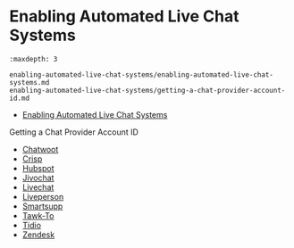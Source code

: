 # Enabling Automated Live Chat Systems

```{toctree}
:maxdepth: 3

enabling-automated-live-chat-systems/enabling-automated-live-chat-systems.md
enabling-automated-live-chat-systems/getting-a-chat-provider-account-id.md
```

* [Enabling Automated Live Chat Systems](./enabling-automated-live-chat-systems/enabling-automated-live-chat-systems.md)

Getting a Chat Provider Account ID

* [Chatwoot](./enabling-automated-live-chat-systems/getting-a-chat-provider-account-id/chatwoot.md)
* [Crisp](./enabling-automated-live-chat-systems/getting-a-chat-provider-account-id/crisp.md)
* [Hubspot](./enabling-automated-live-chat-systems/getting-a-chat-provider-account-id/hubspot.md)
* [Jivochat](./enabling-automated-live-chat-systems/getting-a-chat-provider-account-id/jivochat.md)
* [Livechat](./enabling-automated-live-chat-systems/getting-a-chat-provider-account-id/livechat.md)
* [Liveperson](./enabling-automated-live-chat-systems/getting-a-chat-provider-account-id/liveperson.md)
* [Smartsupp](./enabling-automated-live-chat-systems/getting-a-chat-provider-account-id/smartsupp.md)
* [Tawk-To](./enabling-automated-live-chat-systems/getting-a-chat-provider-account-id/tawk-to.md)
* [Tidio](./enabling-automated-live-chat-systems/getting-a-chat-provider-account-id/tidio.md)
* [Zendesk](./enabling-automated-live-chat-systems/getting-a-chat-provider-account-id/zendesk.md)